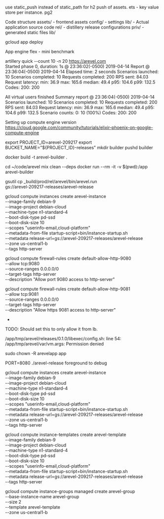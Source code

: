 use static_push instead of static_path for h2 push of assets.
ets - key value store per instance. 
pg2

Code structure
assets/ - frontend assets
config/ - settings
lib/ - Actual application source code
rel/ - distillery release configurations
priv/ - generated static files
lib/


gcloud app deploy

App engine flex -
mini benchmark

artillery quick --count 10 -n 20 https://arevel.com    
Started phase 0, duration: 1s @ 23:36:02(-0500) 2019-04-14
Report @ 23:36:04(-0500) 2019-04-14
Elapsed time: 2 seconds
  Scenarios launched:  10
  Scenarios completed: 10
  Requests completed:  200
  RPS sent: 84.03
  Request latency:
    min: 36.9
    max: 165.6
    median: 49.4
    p95: 104.6
    p99: 132.5
  Codes:
    200: 200

All virtual users finished
Summary report @ 23:36:04(-0500) 2019-04-14
  Scenarios launched:  10
  Scenarios completed: 10
  Requests completed:  200
  RPS sent: 84.03
  Request latency:
    min: 36.9
    max: 165.6
    median: 49.4
    p95: 104.6
    p99: 132.5
  Scenario counts:
    0: 10 (100%)
  Codes:
    200: 200



Setting up compute engine version
https://cloud.google.com/community/tutorials/elixir-phoenix-on-google-compute-engine

export PROJECT_ID=arevel-209217
export BUCKET_NAME="${PROJECT_ID}-releases"
mkdir builder
pushd builder

docker build -t arevel-builder .


cd ~/code/arevel
mix clean --deps
docker run --rm -it -v $(pwd):/app arevel-builder


gsutil cp _build/prod/rel/arevel/bin/arevel.run \
    gs://arevel-209217-releases/arevel-release


gcloud compute instances create arevel-instance \
    --image-family debian-9 \
    --image-project debian-cloud \
    --machine-type n1-standard-4 \
    --boot-disk-type pd-ssd \
    --boot-disk-size 10 \
    --scopes "userinfo-email,cloud-platform" \
    --metadata-from-file startup-script=bin/instance-startup.sh \
    --metadata release-url=gs://arevel-209217-releases/arevel-release \
    --zone us-central1-b \
    --tags http-server

gcloud compute firewall-rules create default-allow-http-9080 \
    --allow tcp:9080 \
    --source-ranges 0.0.0.0/0 \
    --target-tags http-server \
    --description "Allow port 9080 access to http-server"


gcloud compute firewall-rules create default-allow-http-9081 \
    --allow tcp:9081 \
    --source-ranges 0.0.0.0/0 \
    --target-tags http-server \
    --description "Allow https 9081 access to http-server"

-
TODO: Should set this to only allow it from lb.

/app/tmp/arevel/releases/0.1.0/libexec/config.sh: line 54: /app/tmp/arevel/var/vm.args: Permission denied


sudo chown -R arevelapp app


PORT=8080 ./arevel-release foreground to debug


gcloud compute instances create arevel-instance \
    --image-family debian-9 \
    --image-project debian-cloud \
    --machine-type n1-standard-4 \
    --boot-disk-type pd-ssd \
    --boot-disk-size 10 \
    --scopes "userinfo-email,cloud-platform" \
    --metadata-from-file startup-script=bin/instance-startup.sh \
    --metadata release-url=gs://arevel-209217-releases/arevel-release \
    --zone us-central1-b \
    --tags http-server


gcloud compute instance-templates create arevel-template \
    --image-family debian-9 \
    --image-project debian-cloud \
    --machine-type n1-standard-4 \
    --boot-disk-type pd-ssd \
    --boot-disk-size 10 \
    --scopes "userinfo-email,cloud-platform" \
    --metadata-from-file startup-script=bin/instance-startup.sh \
    --metadata release-url=gs://arevel-209217-releases/arevel-release \
    --tags http-server


gcloud compute instance-groups managed create arevel-group \
    --base-instance-name arevel-group \
    --size 2 \
    --template arevel-template \
    --zone us-central1-b
